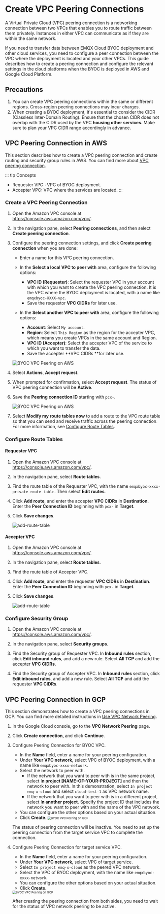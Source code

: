 # Create VPC Peering Connections

A Virtual Private Cloud (VPC) peering connection is a networking connection between two VPCs that enables you to route traffic between them privately. Instances in either VPC can communicate as if they are within the same network. 

If you need to transfer data between EMQX Cloud BYOC deployment and other cloud services, you need to configure a peer connection between the VPC where the deployment is located and your other VPCs. This guide describes how to create a peering connection and configure the relevant settings in the cloud platforms when the BYOC is deployed in AWS and Google Cloud Platform.

## Precautions

1. You can create VPC peering connections within the same or different regions. Cross-region peering connections may incur charges.
2. When creating a BYOC deployment, it's essential to consider the CIDR (Classless Inter-Domain Routing). Ensure that the chosen CIDR does not overlap with the CIDR used by the VPC **housing other services**. Make sure to plan your VPC CIDR range accordingly in advance.


## VPC Peering Connection in AWS

This section describes how to create a VPC peering connection and create routing and security group rules in AWS. You can find more about [VPC peering connection](https://docs.aws.amazon.com/vpc/latest/peering/working-with-vpc-peering.html).

::: tip Concepts
- Requester VPC : VPC of BYOC deployment.
- Accepter VPC: VPC where the services are located.
:::

### Create a VPC Peering Connection

1. Open the Amazon VPC console at https://console.aws.amazon.com/vpc/. 

2. In the navigation pane, select **Peering connections**, and then select **Create peering connection**.

3. Configure the peering connection settings, and click **Create peering connection** when you are done:

    * Enter a name for this VPC peering connection.
    * In the **Select a local VPC to peer with** area, configure the following options:
      * **VPC ID (Requester)**: Select the requester VPC in your account with which you want to create the VPC peering connection. It is the VPC where the BYOC deployment is located, with a name like `emqxbyoc-XXXX-vpc`.
      * Save the requestor **VPC CIDRs** for later use.

    * In the **Select another VPC to peer with** area, configure the following options:
      * **Account**: Select `My account`.
      * **Region**: Select `This Region` as the region for the accepter VPC, which means you create VPCs in the same account and Region.
      * **VPC ID (Accepter)**: Select the accepter VPC of the service to which you want to transfer the data.
      * Save the accepter **VPC CIDRs **for later use.


    ![BYOC VPC Peering on AWS](_assets/byoc_vpc_peering_aws.png)

4. Select **Actions**, **Accept request**. 

5. When prompted for confirmation, select **Accept request**. The status of VPC peering connection will be **Active**.

6. Save the **Peering connection ID** starting with `pcx-`.

    ![BYOC VPC Peering on AWS](_assets/byoc_vpc_peering_aws_ok.png)

7. Select **Modify my route tables now** to add a route to the VPC route table so that you can send and receive traffic across the peering connection. For more information, see [Configure Route Tables](#configure-route-tables).

### Configure Route Tables

#### Requester VPC

1. Open the Amazon VPC console at https://console.aws.amazon.com/vpc/.

2. In the navigation pane, select **Route tables**. 

3. Find the route table of the Requester VPC, with the name `emqxbyoc-xxxx-private-route-table`. Then select **Edit routes**.

4. Click **Add route**, and enter the accepter **VPC CIDRs** in **Destination**. Enter the **Peer Connection ID** beginning with `pcx-` in **Target**.

5. Click **Save changes**.

    ![add-route-table](./_assets/byoc_add_aws_route_tables_1.png)


#### Accepter VPC

1. Open the Amazon VPC console at https://console.aws.amazon.com/vpc/.

2. In the navigation pane, select **Route tables**. 

3. Find the route table of Accepter VPC.

4. Click **Add route**, and enter the requester **VPC CIDRs** in **Destination**. Enter the **Peer Connection ID** beginning with `pcx-` in **Target**.

5. Click **Save changes**.

    ![add-route-table](./_assets/byoc_add_aws_route_tables_2.png)


### Configure Security Group

1. Open the Amazon VPC console at https://console.aws.amazon.com/vpc/.

2. In the navigation pane, select **Security groups**. 

3. Find the Security group of Requester VPC. In **Inbound rules** section, click **Edit inbound rules**, and add a new rule. Select **All TCP** and add the accepter **VPC CIDRs**.

4. Find the Security group of Accepter VPC. In **Inbound rules** section, click **Edit inbound rules**, and add a new rule. Select **All TCP** and add the requester **VPC CIDRs**.

## VPC Peering Connection in GCP

This section demonstrates how to create a VPC peering connections in GCP. You can find more detailed instructions in [Use VPC Network Peering](https://cloud.google.com/vpc/docs/using-vpc-peering).

1. In the Google Cloud console, go to the **VPC Network Peering** page. 

2. Click **Create connection**, and click **Continue**.

3. Configure Peering Connection for BYOC VPC.
    * In the **Name** field, enter a name for your peering configuration.
    * Under **Your VPC network**, select VPC of BYOC deployment, with a name like `emqxbyoc-xxxx-network`.
    * Select the network to peer with. 
      * If the network that you want to peer with is in the same project, select **In project [NAME-OF-YOUR-PROJECT]** and then the network to peer with. In this demonstration, select `In project emq-x-cloud` and select `cloud-test-1` as VPC network name.
      * If the network that you want to peer with is in a different project, select **In another project**. Specify the project ID that includes the network you want to peer with and the name of the VPC network.
    * You can configure the other options based on your actual situation.
    * Click **Create**.
      <img src="./_assets/byoc_vpc_peering_gcp_1.png" alt="BYOC VPC Peering on GCP" style="zoom:67%;" />

    The status of peering connection will be inactive. You need to set up the peering connection from the target service VPC to complete the connection.

4. Configure Peering Connection for target service VPC.
    * In the **Name** field, enter a name for your peering configuration.
    * Under **Your VPC network**, select VPC of target service.
    * Select `In project emq-x-cloud` as the peered VPC network. 
    * Select the VPC of BYOC deployment, with the name like `emqxbyoc-xxxx-network`.
    * You can configure the other options based on your actual situation.
    * Click **Create**.
    <img src="./_assets/byoc_vpc_peering_gcp_2.png" alt="BYOC VPC Peering on GCP" style="zoom:67%;" />

    After creating the peering connection from both sides, you need to wait for the status of VPC network peering to be active.
